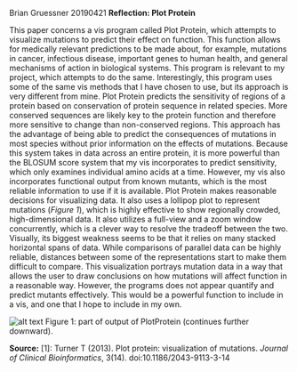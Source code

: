 Brian Gruessner
20190421
**Reflection: Plot Protein**

This paper concerns a vis program called Plot Protein, which attempts to visualize mutations to predict their effect on function. This function allows for medically relevant predictions to be made about, for example, mutations in cancer, infectious disease, important genes to human health, and general mechanisms of action in biological systems. This program is relevant to my project, which attempts to do the same. Interestingly, this program uses some of the same vis methods that I have chosen to use, but its approach is very different from mine.
Plot Protein predicts the sensitivity of regions of a protein based on conservation of protein sequence in related species.  More conserved sequences are likely key to the protein function and therefore more sensitive to change than non-conserved regions.  This approach has the advantage of being able to predict the consequences of mutations in most species without prior information on the effects of mutations.  Because this system takes in data across an entire protein, it is more powerful than the BLOSUM score system that my vis incorporates to predict sensitivity, which only examines individual amino acids at a time. However, my vis also incorporates functional output from known mutants, which is the most reliable information to use if it is available. 
Plot Protein makes reasonable decisions for visualizing data.  It also uses a lollipop plot to represent mutations (*Figure 1*), which is highly effective to show regionally crowded, high-dimensional data. It also utilizes a full-view and a zoom window concurrently, which is a clever way to resolve the tradeoff between the two. Visually, its biggest weakness seems to be that it relies on many stacked horizontal spans of data.  While comparisons of parallel data can be highly reliable, distances between some of the representations start to make them difficult to compare.
This visualization portrays mutation data in a way that allows the user to draw conclusions on how mutations will affect function in a reasonable way.  However, the programs does not appear quantify and predict mutants effectively.  This would be a powerful function to include in a vis, and one that I hope to include in my own.
 

![alt text](https://github.com/bmgruessner/Reflection-20190421/blob/master/R20190421F1.png, "Figure 1")
Figure 1: part of output of PlotProtein (continues further downward).


**Source:**
[1]: Turner T (2013). Plot protein: visualization of mutations. *Journal of Clinical Bioinformatics*, 3(14). doi:10.1186/2043-9113-3-14
